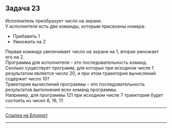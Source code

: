## Задача 23  

Исполнитель преобразует число на экране.  
У исполнителя есть две команды, которым присвоены номера:  
- Прибавить 1  
- Умножить на 2  


Первая команда увеличивает число на экране на 1, вторая умножает его на 2.  
Программа для исполнителя – это последовательность команд.  
Сколько существует программ, для которых при исходном числе 1 результатом является число 20, и при этом траектория вычислений содержит число 10?  
Траектория вычислений программы – это последовательность результатов выполнения всех команд программы.  
Например, для программы 121 при исходном числе 7 траектория будет состоять из чисел 8, 16, 17.  

---  

[Ссылка на Блокнот](https://colab.research.google.com/drive/1j7mh4G7fyptOkYkMYVbo064PdwRYAK4n?usp=sharing)  

---  
